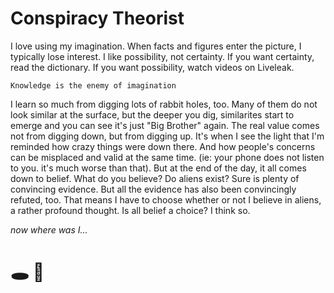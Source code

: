 

# Conspiracy Theorist 

I love using my imagination. When facts and figures enter the picture, I typically lose interest. I like possibility, not certainty. If you want certainty, read the dictionary. If you want possibility, watch videos on Liveleak.

`Knowledge is the enemy of imagination`

I learn so much from digging lots of rabbit holes, too. Many of them do not look similar at the surface, but the deeper you dig, similarites start to emerge and you can see it's just "Big Brother" again. The real value comes not from digging down, but from digging up. It's when I see the light that I'm reminded how crazy things were down there. And how people's concerns can be misplaced and valid at the same time. (ie: your phone does not listen to you. it's much worse than that). But at the end of the day, it all comes down to belief. What do you believe? Do aliens exist? Sure is plenty of convincing evidence. But all the evidence  has also been convincingly refuted, too. That means I have to choose whether or not I believe in aliens, a rather profound thought. Is all belief a choice? I think so.



*now where was I...*

# 🕳️ 🐇

